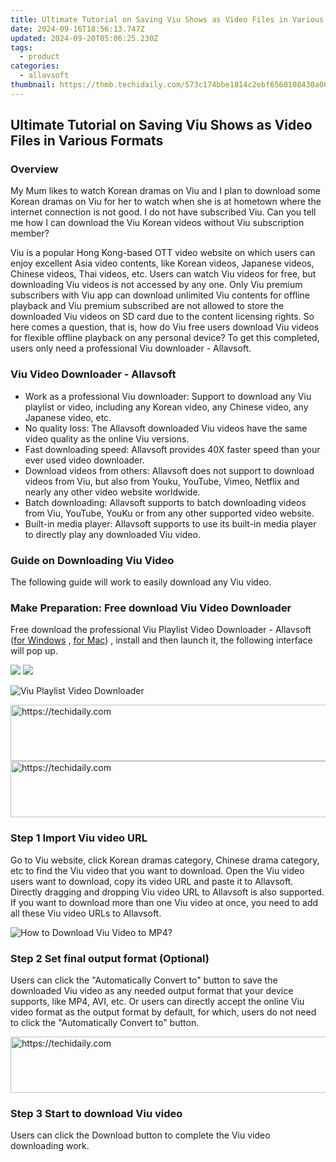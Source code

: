 ```yaml
---
title: Ultimate Tutorial on Saving Viu Shows as Video Files in Various Formats
date: 2024-09-16T18:56:13.747Z
updated: 2024-09-20T05:06:25.230Z
tags:
  - product
categories:
  - allavsoft
thumbnail: https://thmb.techidaily.com/573c174bbe1814c2ebf6560108430a00295460b2589a6751d5b34e698171f0aa.jpg
---
```


## Ultimate Tutorial on Saving Viu Shows as Video Files in Various Formats

### Overview

My Mum likes to watch Korean dramas on Viu and I plan to download some Korean dramas on Viu for her to watch when she is at hometown where the internet connection is not good. I do not have subscribed Viu. Can you tell me how I can download the Viu Korean videos without Viu subscription member?

Viu is a popular Hong Kong-based OTT video website on which users can enjoy excellent Asia video contents, like Korean videos, Japanese videos, Chinese videos, Thai videos, etc. Users can watch Viu videos for free, but downloading Viu videos is not accessed by any one. Only Viu premium subscribers with Viu app can download unlimited Viu contents for offline playback and Viu premium subscribed are not allowed to store the downloaded Viu videos on SD card due to the content licensing rights. So here comes a question, that is, how do Viu free users download Viu videos for flexible offline playback on any personal device? To get this completed, users only need a professional Viu downloader - Allavsoft.

### Viu Video Downloader - Allavsoft

* Work as a professional Viu downloader: Support to download any Viu playlist or video, including any Korean video, any Chinese video, any Japanese video, etc.
* No quality loss: The Allavsoft downloaded Viu videos have the same video quality as the online Viu versions.
* Fast downloading speed: Allavsoft provides 40X faster speed than your ever used video downloader.
* Download videos from others: Allavsoft does not support to download videos from Viu, but also from Youku, YouTube, Vimeo, Netflix and nearly any other video website worldwide.
* Batch downloading: Allavsoft supports to batch downloading videos from Viu, YouTube, YouKu or from any other supported video website.
* Built-in media player: Allavsoft supports to use its built-in media player to directly play any downloaded Viu video.

### Guide on Downloading Viu Video

The following guide will work to easily download any Viu video.

### Make Preparation: Free download Viu Video Downloader

Free download the professional Viu Playlist Video Downloader - Allavsoft ([for Windows](https://tools.techidaily.com/allavsoft/products/) , [for Mac](https://tools.techidaily.com/allavsoft/products/)) , install and then launch it, the following interface will pop up.

[![](https://www.allavsoft.com/how-to/../images/how-to/free-download-win.jpg)](https://tools.techidaily.com/allavsoft/products/) [![](https://www.allavsoft.com/how-to/../images/how-to/free-download-mac.jpg)](https://tools.techidaily.com/allavsoft/products/)

![Viu Playlist Video Downloader](https://www.allavsoft.com/how-to/../images/allavsoft/screen-shot-600.jpg)

<!-- affiliate ads begin -->
<a href="https://appsumo.8odi.net/c/5597632/2144272/7443" target="_top" id="2144272">
  <img src="//a.impactradius-go.com/display-ad/7443-2144272" border="0" alt="https://techidaily.com" width="728" height="90"/>
</a>
<img height="0" width="0" src="https://appsumo.8odi.net/i/5597632/2144272/7443" style="position:absolute;visibility:hidden;" border="0" />
<!-- affiliate ads end -->

<!-- affiliate ads begin -->
<a href="https://appsumo.8odi.net/c/5597632/2105873/7443" target="_top" id="2105873">
  <img src="//a.impactradius-go.com/display-ad/7443-2105873" border="0" alt="https://techidaily.com" width="728" height="90"/>
</a>
<img height="0" width="0" src="https://appsumo.8odi.net/i/5597632/2105873/7443" style="position:absolute;visibility:hidden;" border="0" />
<!-- affiliate ads end -->

### Step 1 Import Viu video URL

Go to Viu website, click Korean dramas category, Chinese drama category, etc to find the Viu video that you want to download. Open the Viu video users want to download, copy its video URL and paste it to Allavsoft. Directly dragging and dropping Viu video URL to Allavsoft is also supported. If you want to download more than one Viu video at once, you need to add all these Viu video URLs to Allavsoft.

![How to Download Viu Video to MP4?](https://www.allavsoft.com/how-to/../images/how-to/download-rtmp-video/download-rtmp-video.jpg)

### Step 2 Set final output format (Optional)

Users can click the "Automatically Convert to" button to save the downloaded Viu video as any needed output format that your device supports, like MP4, AVI, etc. Or users can directly accept the online Viu video format as the output format by default, for which, users do not need to click the "Automatically Convert to" button.

<!-- affiliate ads begin -->
<a href="https://ephamedtechinc.pxf.io/c/5597632/2137212/26400" target="_top" id="2137212">
  <img src="//a.impactradius-go.com/display-ad/26400-2137212" border="0" alt="https://techidaily.com" width="728" height="90"/>
</a>
<img height="0" width="0" src="https://ephamedtechinc.pxf.io/i/5597632/2137212/26400" style="position:absolute;visibility:hidden;" border="0" />
<!-- affiliate ads end -->

### Step 3 Start to download Viu video

Users can click the Download button to complete the Viu video downloading work.

<ins class="adsbygoogle"
     style="display:block"
     data-ad-format="autorelaxed"
     data-ad-client="ca-pub-7571918770474297"
     data-ad-slot="1223367746"></ins>

<ins class="adsbygoogle"
     style="display:block"
     data-ad-client="ca-pub-7571918770474297"
     data-ad-slot="8358498916"
     data-ad-format="auto"
     data-full-width-responsive="true"></ins>
